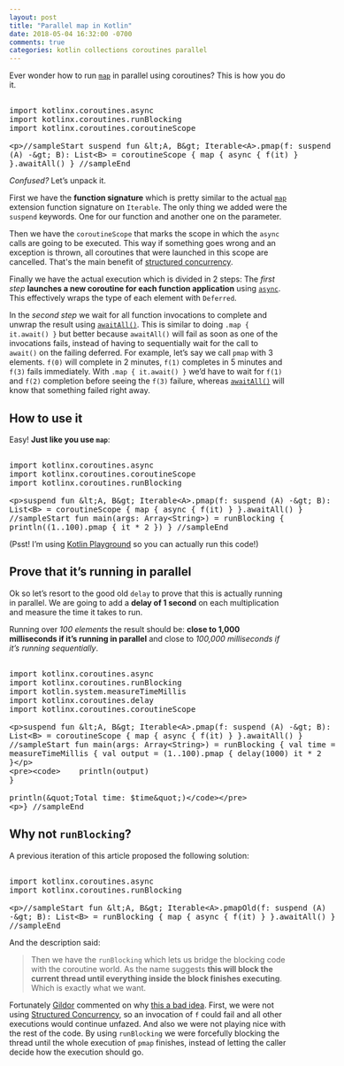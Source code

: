 ```yaml
---
layout: post
title: "Parallel map in Kotlin"
date: 2018-05-04 16:32:00 -0700
comments: true
categories: kotlin collections coroutines parallel
---
```


Ever wonder how to run [`map`][1]  in parallel using coroutines? This is how you do it.

<!--more-->

<xmp class="kotlin-code" data-highlight-only theme="darcula">
import kotlinx.coroutines.async
import kotlinx.coroutines.runBlocking
import kotlinx.coroutines.coroutineScope

//sampleStart
suspend fun <A, B> Iterable<A>.pmap(f: suspend (A) -> B): List<B> = coroutineScope {
	map { async { f(it) } }.awaitAll()
}
//sampleEnd
</xmp>

_Confused?_ Let’s unpack it.

First we have the **function signature** which is pretty similar to the actual [`map`][2] extension function signature on `Iterable`. The only thing we added were the `suspend` keywords. One for our function and another one on the parameter.

Then we have the `coroutineScope` that marks the scope in which the `async` calls are going to be executed. This way if something goes wrong and an exception is thrown, all coroutines that were launched in this scope are cancelled. That's the main benefit of [structured concurrency][3]. 

Finally we have the actual execution which is divided in 2 steps: The _first step_ **launches a new coroutine for each function application** using [`async`][4]. This effectively wraps the type of each element with  `Deferred`. 

In the _second step_ we wait for all function invocations to complete and unwrap the result using [`awaitAll()`][5]. This is similar to doing `.map { it.await() }` but better because `awaitAll()` will fail as soon as one of the invocations fails, instead of having to sequentially wait for the call to `await()` on the failing deferred. For example, let’s say we call `pmap` with 3 elements. `f(0)` will complete in 2 minutes, `f(1)` completes in 5 minutes and `f(3)` fails immediately. With `.map { it.await() }` we’d have to wait for `f(1)` and `f(2)` completion before seeing the `f(3)` failure, whereas [`awaitAll()`][6] will know that something failed right away.

## How to use it

Easy! **Just like you use `map`**:

<xmp class="kotlin-code" theme="darcula">
import kotlinx.coroutines.async
import kotlinx.coroutines.coroutineScope
import kotlinx.coroutines.runBlocking

suspend fun <A, B> Iterable<A>.pmap(f: suspend (A) -> B): List<B> = coroutineScope {
	map { async { f(it) } }.awaitAll()
}
//sampleStart
fun main(args: Array<String>) = runBlocking {
	println((1..100).pmap { it * 2 })
}
//sampleEnd
</xmp>

(Psst! I’m using [Kotlin Playground][7] so you can actually run this code!)

## Prove that it’s running in parallel

Ok so let’s resort to the good old `delay` to prove that this is actually running in parallel. We are going to add a **delay of 1 second** on each multiplication and measure the time it takes to run. 

Running over _100 elements_ the result should be: **close to 1,000 milliseconds if it’s running in parallel** and close to _100,000 milliseconds if it’s running sequentially_.

<xmp class="kotlin-code" theme="darcula">
import kotlinx.coroutines.async
import kotlinx.coroutines.runBlocking
import kotlin.system.measureTimeMillis
import kotlinx.coroutines.delay
import kotlinx.coroutines.coroutineScope

suspend fun <A, B> Iterable<A>.pmap(f: suspend (A) -> B): List<B> = coroutineScope {
	map { async { f(it) } }.awaitAll()
}
//sampleStart
fun main(args: Array<String>) = runBlocking {
	val time = measureTimeMillis {
	    val output = (1..100).pmap {
	        delay(1000)
	        it * 2
	    }
	
	    println(output)
	}
	
	println("Total time: $time")
}
//sampleEnd
</xmp>


## Why not `runBlocking`?

A previous iteration of this article proposed the following solution:

<xmp class="kotlin-code" data-highlight-only theme="darcula">
import kotlinx.coroutines.async
import kotlinx.coroutines.runBlocking

//sampleStart
fun <A, B> Iterable<A>.pmapOld(f: suspend (A) -> B): List<B> = runBlocking {
	map { async { f(it) } }.awaitAll()
}
//sampleEnd
</xmp>

And the description said:

> Then we have the `runBlocking` which lets us bridge the blocking code with the coroutine world. As the name suggests **this will block the current thread until everything inside the block finishes executing**. Which is exactly what we want.

Fortunately [Gildor][8] commented on why [this a bad idea][9]. First, we were not using [Structured Concurrency][10], so an invocation of `f` could fail and all other executions would continue unfazed. And also we were not playing nice with the rest of the code. By using `runBlocking` we were forcefully blocking the thread until the whole execution of `pmap` finishes, instead of letting the caller decide how the execution should go.

<script src="https://unpkg.com/kotlin-playground@1" data-selector=".kotlin-code"></script>

[1]:	https://kotlinlang.org/api/latest/jvm/stdlib/kotlin.collections/map.html
[2]:	https://kotlinlang.org/api/latest/jvm/stdlib/kotlin.collections/map.html
[3]:	https://kotlinlang.org/docs/reference/coroutines/composing-suspending-functions.html#structured-concurrency-with-async
[4]:	https://kotlin.github.io/kotlinx.coroutines/kotlinx-coroutines-core/kotlinx.coroutines.experimental/async.html
[5]:	https://kotlin.github.io/kotlinx.coroutines/kotlinx-coroutines-core/kotlinx.coroutines/await-all.html
[6]:	https://kotlin.github.io/kotlinx.coroutines/kotlinx-coroutines-core/kotlinx.coroutines/await-all.html
[7]:	https://blog.jetbrains.com/kotlin/2018/04/embedding-kotlin-playground/
[8]:	https://disqus.com/by/disqus_VE5B5eZQX9/
[9]:	http://disq.us/p/1zbc6a7
[10]:	https://medium.com/@elizarov/structured-concurrency-722d765aa952